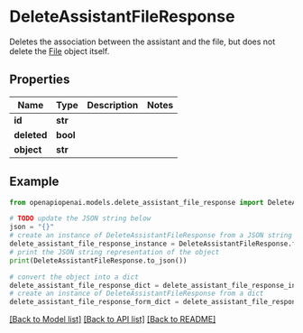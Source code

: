 # DeleteAssistantFileResponse

Deletes the association between the assistant and the file, but does not delete the [File](/docs/api-reference/files) object itself.

## Properties

Name | Type | Description | Notes
------------ | ------------- | ------------- | -------------
**id** | **str** |  | 
**deleted** | **bool** |  | 
**object** | **str** |  | 

## Example

```python
from openapiopenai.models.delete_assistant_file_response import DeleteAssistantFileResponse

# TODO update the JSON string below
json = "{}"
# create an instance of DeleteAssistantFileResponse from a JSON string
delete_assistant_file_response_instance = DeleteAssistantFileResponse.from_json(json)
# print the JSON string representation of the object
print(DeleteAssistantFileResponse.to_json())

# convert the object into a dict
delete_assistant_file_response_dict = delete_assistant_file_response_instance.to_dict()
# create an instance of DeleteAssistantFileResponse from a dict
delete_assistant_file_response_form_dict = delete_assistant_file_response.from_dict(delete_assistant_file_response_dict)
```
[[Back to Model list]](../README.md#documentation-for-models) [[Back to API list]](../README.md#documentation-for-api-endpoints) [[Back to README]](../README.md)


